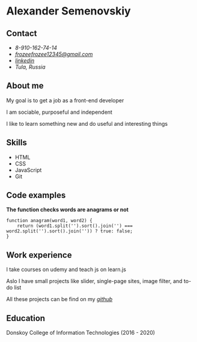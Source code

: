 # Alexander Semenovskiy

## Contact
- *8-910-162-74-14*
- *frozeefrozee12345@gmail.com*
- *[linkedin](https://www.linkedin.com/in/alexander-semenovskiy-a377561bb/)*
- *Tula, Russia*

## About me
My goal is to get a job as a front-end developer

I am sociable, purposeful and independent

I like to learn something new and do useful and interesting things

## Skills
- HTML
- CSS
- JavaScript
- Git

## Code examples
__The function checks words are anagrams or not__
```
function anagram(word1, word2) {
	return (word1.split('').sort().join('') === word2.split('').sort().join('')) ? true: false;
}

```

## Work experience
I take courses on udemy and teach js on learn.js

Aslo I have small projects like slider, single-page sites, image filter, and to-do list

All these projects can be find on my *[github](https://github.com/joiq)*

## Education
Donskoy College of Information Technologies (2016 - 2020)